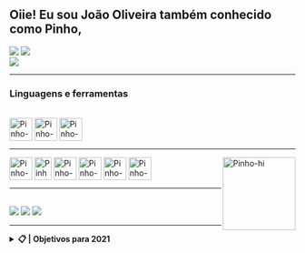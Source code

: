 <h2>Oiie! Eu sou João Oliveira também conhecido como Pinho,</h2>
<img src="https://discord.c99.nl/widget/theme-1/699416429338034268.png" />
<a href="https://github.com/jvopinho">
  <img src="https://github-readme-stats.vercel.app/api?username=jvopinho&show_icons=true&theme=tokyonight" /><br>
  <img src="https://github-readme-stats.vercel.app/api/top-langs/?username=jvopinho&layout=compact&langs_count=16&theme=tokyonight" />
</a>
<hr/>
<div><h3>Linguagens e ferramentas</h3><br> 
  <img align="center" alt="Pinho-Js" width="40" height="40" src="https://media.discordapp.net/attachments/826844594464489494/856230935606722560/javascript-original.png" style="max-width:100%;">
  <img align="center" alt="Pinho-HTML" width="40" height="40" src="https://media.discordapp.net/attachments/826844594464489494/856231028980580432/html5-original-wordmark.png" style="max-width:100%;">
  <img align="center" alt="Pinho-CSS" width="40" height="40" src="https://media.discordapp.net/attachments/826844594464489494/856231006775803934/css3-original-wordmark.png" style="max-width:100%;">
   <hr/>
  <img align="center" alt="Pinho-NodeJs" width="40" height="40" src="https://media.discordapp.net/attachments/826844594464489494/856218642379046962/nodejs-original-wordmark.png" style="max-width:100%;">
  <img align="center" alt="Pinho-Firebase" width="30" height="40" src="https://media.discordapp.net/attachments/826844594464489494/856230984898314300/68747470733a2f2f6170706d6173746572732e696f2f7374617469632f66697265626173652d6c6f676f2d63323462366239.png?width=364&height=500" style="max-width:100%;">
  <img align="center" alt="Pinho-EJS" width="40" height="40" src="https://media.discordapp.net/attachments/826844594464489494/856218212571414568/68747470733a2f2f616c7465726e6174697665746f6170702e636f6d2f77702d636f6e74656e742f75706c6f6164732f3230.png" style="max-width:100%;">
  <img align="center" alt="Pinho-EJS" width="40" height="40" src="https://media.discordapp.net/attachments/826844594464489494/863241114521436180/effe8a64-c52a-4983-aedb-91b5e432027f.png" style="max-width:100%;">
  <img align="center" alt="Pinho-EJS" width="40" height="40" src="https://media.discordapp.net/attachments/826844594464489494/866789397533294682/react-47ce6e77f039020ee2e76a10c1e988e9.png?width=499&height=499" style="max-width:100%;">
  <img align="center" alt="Pinho-EJS" width="40" height="40" src="https://media.discordapp.net/attachments/826844594464489494/866788988538585128/68747470733a2f2f6b617573747562682e6465762f696d672f6e6578746a732e36333338653362312e706e67.png?width=455&height=499" style="max-width:100%;">
  <img align="right" alt="Pinho-hi" src="https://images-ext-2.discordapp.net/external/6_7H35knTabwKW3dVqjkSkux56f7YXL4xEddmVqFrUA/https/media.discordapp.net/attachments/826844594464489494/856202666336845824/Opa.gif" height="128" width="128">
</div>
<hr/>
<div><br>
  <a href="https://www.youtube.com/channel/UCcx96QJun599YzCrf2Z--lw" rel="nofollow"><img src="https://media.discordapp.net/attachments/826844594464489494/856227008593002537/semijoias_3.png"style="max-width:100%;"></a>
  <a href="https://discord.gg/8K6Zry9Crx" rel="nofollow"><img src="https://media.discordapp.net/attachments/826844594464489494/856227435657822218/semijoias_4.png" style="max-width:100%;"></a>
  <a href="https://twitter.com/jvopinho" rel="nofollow"><img src="https://media.discordapp.net/attachments/826844594464489494/856227689816260648/semijoias_5.png" style="max-width:100%;"></a>
</div>
<hr/>
<details>
    <summary><strong>📋 | Objetivos para 2021</strong></summary>
    <ul>
        <li>[x] • EJS ⚙️</li>
        <li>[x] • React e Next.js📘</li>
        <li>[ ] • Publicar uma package npm 📕</li>
        <li>[ ] • TypeScript 🔮</li>
        <li>[ ] • SCSS 🎨</li>
        <li>[ ] • MongoDB 🥭</li>
    </ul>
</details>
